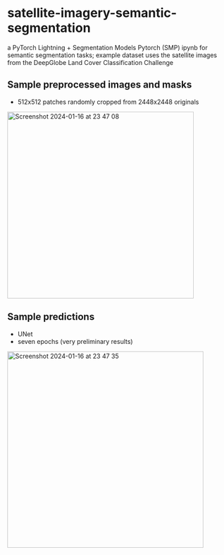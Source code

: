 # satellite-imagery-semantic-segmentation
a PyTorch Lightning + Segmentation Models Pytorch (SMP) ipynb for semantic segmentation tasks; example dataset uses the satellite images from the DeepGlobe Land Cover Classification Challenge

## Sample preprocessed images and masks
- 512x512 patches randomly cropped from 2448x2448 originals
<img width="423" alt="Screenshot 2024-01-16 at 23 47 08" src="https://github.com/elien2016/satellite-imagery-semantic-segmentation/assets/65316754/84f8aa99-bc47-495c-8b09-381c09025c1b">

## Sample predictions
- UNet
- seven epochs (very preliminary results)
<img width="445" alt="Screenshot 2024-01-16 at 23 47 35" src="https://github.com/elien2016/satellite-imagery-semantic-segmentation/assets/65316754/79c70a8e-cf70-448e-98fc-dbee5689ca83">
